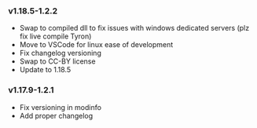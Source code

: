 ### v1.18.5-1.2.2

 - Swap to compiled dll to fix issues with windows dedicated servers (plz fix live compile Tyron)
 - Move to VSCode for linux ease of development
 - Fix changelog versioning
 - Swap to CC-BY license
 - Update to 1.18.5

### v1.17.9-1.2.1

 - Fix versioning in modinfo
 - Add proper changelog
